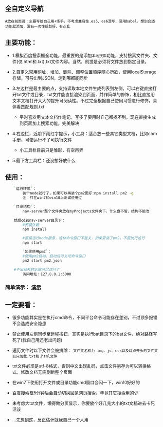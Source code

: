 ﻿## 全自定义导航
	#放在前面说：主要写给自己用+练手，不考虑兼容性.es5、es6混写，没用babel，想到合适功能就添加，没有一次性规划好，有点乱
	
## 主要功能：
* 1.模拟百度搜索框全功能，最重要的是添加`本地搜索`功能，支持搜索文件夹、文件(仅.html和.txt),txt文件内容。当然，前提是必须将文件放到指定目录。

* 2.自定义常用网址，增加、删除、调整位置顺序随心所欲，使用localStorage存储，可导出到JSON，走到哪都能同步

* 3.左边栏是最主要的点，支持读取本地文件生成列表到左侧，可以右键直接打开txt文件或目录，txt文件能直接渲染到页面，并作简单的修饰，相比直接用文本文档打开大大的提升可阅读性。不过完全根据自己使用习惯进行修饰，具体看匹配规则.txt
	
	
	*	平时喜欢用文本文档作笔记，写多了要用时自己都找不到。现在直接生成到页面加上搜索功能，完美解决

* 4.右边栏，近期下雨红字提示，小工具：适合放一些其它类型文档，比如chm手册，可惜运行不了可执行文件
	*	小工具栏目前只是雏形，有空再弄

* 5.最下方工具栏：还没想好放什么


## 使用：
``` bash
	`运行环境`：
		装个node就行了，如果可以再装个pm2更好:npm install pm2 -g
		注：只在win7和win10上测试使用过

	`目录结构`：
		nav-server整个文件夹放在myProjects文件夹下，什么盘不管，结构不能改
		
	然后cd到nav-server目录下：
		#安装依赖
		npm install

		#直接运行node服务，这样命令窗口不能关，如果安装了pm2，不要执行这行
		npm start

		`如果使用pm2`：
		#使用pm2启动，启动后可关闭命令窗口	
		pm2 start pm2.json

	#不出意外的话就可以访问了
		访问地址：127.0.0.1:3000
```

### 简单演示： [演示](https://huanghb258.github.io/)

## 一定要看：
*	很多功能其实是在执行cmd命令，不同平台命令可能存在差别，不过顶多报错不会造成安全隐患

*	禁止使用左侧同步至远程按钮，其实是执行bat目录下的bat文件，绝对路径写死了(我自己用还老出问题)

*	遍历文件时以下文件会被排除：
		`文件夹名称为 img、js、css以及以点开头的文件夹`
		`且只加载.txt和.html文件`

*	txt文件必须是utf-8格式，否则中文出现乱码，点击文件另存为可以转换格式，修改文档无需刷新整个页面
		
*	在win7下使用打开文件或目录功能cmd窗口会闪一下，win10好好的

*	百度搜索框5分钟后会自动切换回见网页搜索，毕竟其它搜索用的少

*	未考虑大txt文件，懒得做分页显示，你要放个好几兆大小的txt文档进去卡死活该

*	...先想到这，反正估计就我自己一个人用

		